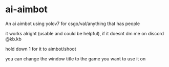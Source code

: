 # ai-aimbot
An ai aimbot using yolov7 for csgo/val/anything that has people


it works alright (usable and could be helpful), if it doesnt dm me on discord @kb.kb


hold down 1 for it to aimbot/shoot


you can change the window title to the game you want to use it on

